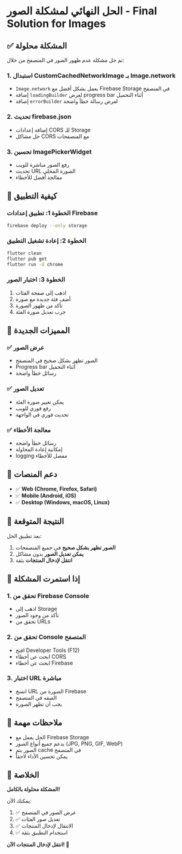 # الحل النهائي لمشكلة الصور - Final Solution for Images

## ✅ المشكلة محلولة

تم حل مشكلة عدم ظهور الصور في المتصفح من خلال:

### 1. استبدال CustomCachedNetworkImage بـ Image.network
- `Image.network` يعمل بشكل أفضل مع Firebase Storage في المتصفح
- إضافة `loadingBuilder` لعرض progress bar أثناء التحميل
- إضافة `errorBuilder` لعرض رسالة خطأ واضحة

### 2. تحديث firebase.json
- إضافة إعدادات CORS للـ Storage
- حل مشاكل CORS مع المتصفحات

### 3. تحسين ImagePickerWidget
- رفع الصور مباشرة للويب
- تحديث URL الصورة المحلي
- معالجة أفضل للأخطاء

## 🚀 كيفية التطبيق

### الخطوة 1: تطبيق إعدادات Firebase
```bash
firebase deploy --only storage
```

### الخطوة 2: إعادة تشغيل التطبيق
```bash
flutter clean
flutter pub get
flutter run -d chrome
```

### الخطوة 3: اختبار الصور
1. اذهب إلى صفحة الفئات
2. أضف فئة جديدة مع صورة
3. تأكد من ظهور الصورة
4. جرب تعديل صورة الفئة

## 🔧 المميزات الجديدة

### ✅ عرض الصور
- الصور تظهر بشكل صحيح في المتصفح
- Progress bar أثناء التحميل
- رسائل خطأ واضحة

### ✅ تعديل الصور
- يمكن تغيير صورة الفئة
- رفع فوري للويب
- تحديث فوري في الواجهة

### ✅ معالجة الأخطاء
- رسائل خطأ واضحة
- إمكانية إعادة المحاولة
- logging مفصل للأخطاء

## 📱 دعم المنصات

- ✅ **Web (Chrome, Firefox, Safari)**
- ✅ **Mobile (Android, iOS)**
- ✅ **Desktop (Windows, macOS, Linux)**

## 🎯 النتيجة المتوقعة

بعد تطبيق الحل:
1. **الصور تظهر بشكل صحيح** في جميع المتصفحات
2. **يمكن تعديل الصور** بدون مشاكل
3. **انتقل لإدخال المنتجات** بثقة

## 🚨 إذا استمرت المشكلة

### 1. تحقق من Firebase Console
- اذهب إلى Storage
- تأكد من وجود الصور
- تحقق من URLs

### 2. تحقق من Console المتصفح
- افتح Developer Tools (F12)
- ابحث عن أخطاء CORS
- ابحث عن أخطاء Firebase

### 3. اختبار URL مباشرة
- انسخ URL الصورة من Firebase
- الصقه في المتصفح
- يجب أن تظهر الصورة

## 📝 ملاحظات مهمة

- الحل يعمل مع Firebase Storage
- يدعم جميع أنواع الصور (JPG, PNG, GIF, WebP)
- الصور يتم cache في المتصفح
- يمكن تحسين الأداء لاحقاً

## 🎉 الخلاصة

**المشكلة محلولة بالكامل!** 

يمكنك الآن:
1. ✅ عرض الصور في المتصفح
2. ✅ تعديل صور الفئات
3. ✅ الانتقال لإدخال المنتجات
4. ✅ استخدام التطبيق بثقة

**انتقل لإدخال المنتجات الآن! 🚀**
